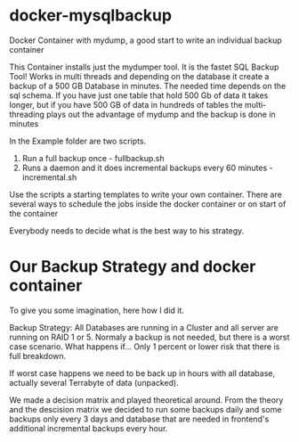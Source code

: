# docker-mysqlbackup
Docker Container with mydump, a good start to write an individual backup container

This Container installs just the mydumper tool. It is the fastet SQL Backup Tool! 
Works in multi threads and depending on the database it create a backup of a 500 GB Database in minutes.
The needed time depends on the sql schema. If you have just one table that hold 500 Gb of data it takes longer, but if you 
have 500 GB of data in hundreds of tables the multi-threading plays out the advantage of mydump and the backup is done in minutes

In the Example folder are two scripts. 
1. Run a full backup once - fullbackup.sh
2. Runs a daemon and it does incremental backups every 60 minutes - incremental.sh

Use the scripts a starting templates to write your own container. 
There are several ways to schedule the jobs inside the docker container or on start of the container 

Everybody needs to decide what is the best way to his strategy. 

# Our Backup Strategy and docker container

To give you some imagination, here how I did it. 

Backup Strategy: 
All Databases are running in a Cluster and all server are running on RAID 1 or 5. 
Normaly a backup is not needed, but there is a worst case scenario. 
What happens if... 
Only 1 percent or lower risk that there is full breakdown. 

If worst case happens we need to be back up in hours with all database, actually several Terrabyte of data (unpacked). 

We made a decision matrix and played theoretical around. 
From the theory and the descision matrix we decided to run some backups daily and some backups only every 3 days and 
database that are needed in frontend's additional incremental backups every hour. 



